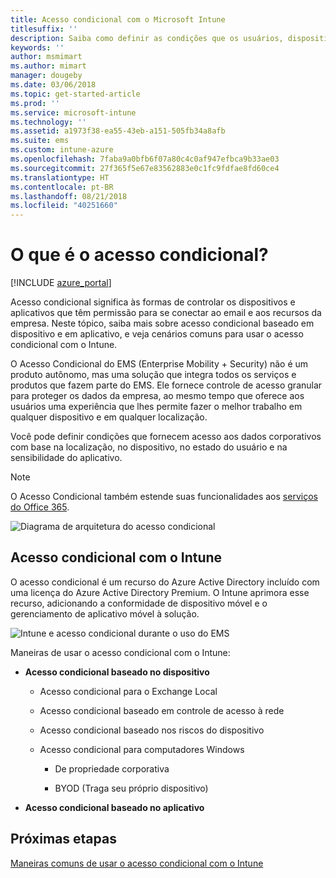 ```yaml
---
title: Acesso condicional com o Microsoft Intune
titlesuffix: ''
description: Saiba como definir as condições que os usuários, dispositivos e aplicativos devem atender para acessar os recursos da empresa no Microsoft Intune.
keywords: ''
author: msmimart
ms.author: mimart
manager: dougeby
ms.date: 03/06/2018
ms.topic: get-started-article
ms.prod: ''
ms.service: microsoft-intune
ms.technology: ''
ms.assetid: a1973f38-ea55-43eb-a151-505fb34a8afb
ms.suite: ems
ms.custom: intune-azure
ms.openlocfilehash: 7faba9a0bfb6f07a80c4c0af947efbca9b33ae03
ms.sourcegitcommit: 27f365f5e67e83562883e0c1fc9fdfae8fd60ce4
ms.translationtype: HT
ms.contentlocale: pt-BR
ms.lasthandoff: 08/21/2018
ms.locfileid: "40251660"
---
```

# <a name="whats-conditional-access"></a>O que é o acesso condicional?

[!INCLUDE [azure_portal](./includes/azure_portal.md)]

Acesso condicional significa às formas de controlar os dispositivos e aplicativos que têm permissão para se conectar ao email e aos recursos da empresa. Neste tópico, saiba mais sobre acesso condicional baseado em dispositivo e em aplicativo, e veja cenários comuns para usar o acesso condicional com o Intune.

O Acesso Condicional do EMS (Enterprise Mobility + Security) não é um produto autônomo, mas uma solução que integra todos os serviços e produtos que fazem parte do EMS. Ele fornece controle de acesso granular para proteger os dados da empresa, ao mesmo tempo que oferece aos usuários uma experiência que lhes permite fazer o melhor trabalho em qualquer dispositivo e em qualquer localização.

Você pode definir condições que fornecem acesso aos dados corporativos com base na localização, no dispositivo, no estado do usuário e na sensibilidade do aplicativo.

> [!NOTE] 
> O Acesso Condicional também estende suas funcionalidades aos [serviços do Office 365](https://blogs.technet.microsoft.com/wbaer/2017/02/17/conditional-access-policies-with-sharepoint-online-and-onedrive-for-business/).

![Diagrama de arquitetura do acesso condicional](./media/ca-diagram-1.png)

## <a name="conditional-access-with-intune"></a>Acesso condicional com o Intune

O acesso condicional é um recurso do Azure Active Directory incluído com uma licença do Azure Active Directory Premium. O Intune aprimora esse recurso, adicionando a conformidade de dispositivo móvel e o gerenciamento de aplicativo móvel à solução. 

![Intune e acesso condicional durante o uso do EMS](./media/intune-with-ca-1.png)

Maneiras de usar o acesso condicional com o Intune:

-   **Acesso condicional baseado no dispositivo**

    -   Acesso condicional para o Exchange Local

    -   Acesso condicional baseado em controle de acesso à rede

    -   Acesso condicional baseado nos riscos do dispositivo

    -   Acesso condicional para computadores Windows

        -   De propriedade corporativa

        -   BYOD (Traga seu próprio dispositivo)

-   **Acesso condicional baseado no aplicativo**

## <a name="next-steps"></a>Próximas etapas

[Maneiras comuns de usar o acesso condicional com o Intune](conditional-access-intune-common-ways-use.md)
